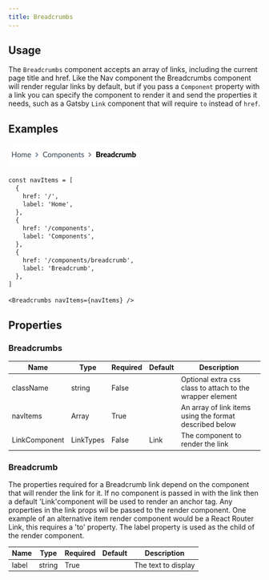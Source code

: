 ```yaml
---
title: Breadcrumbs
---
```


## Usage
The `Breadcrumbs` component accepts an array of links, including the current
page title and href. Like the Nav component the Breadcrumbs component will
render regular links by default, but if you pass a `Component` property with
a link you can specify the component to render it and send the properties it
needs, such as a Gatsby `Link` component that will require `to` instead of `href`.

## Examples

<img src="images/breadcrumbs.png" width="262px" />

```
const navItems = [
  {
    href: '/',
    label: 'Home',
  },
  {
    href: '/components',
    label: 'Components',
  },
  {
    href: '/components/breadcrumb',
    label: 'Breadcrumb',
  },
]

<Breadcrumbs navItems={navItems} />
```

## Properties

### Breadcrumbs

| Name        | Type           | Required | Default  | Description
| ---------   | -------------- | -------- | -------  | -----------
| className   | string         | False    |          | Optional extra css class to attach to the wrapper element
| navItems    | Array<any>     | True     |          | An array of link items using the format described below |
| LinkComponent | LinkTypes    | False    | Link     | The component to render the link          |


### Breadcrumb

The properties required for a Breadcrumb link depend on the component that will render the link for it. 
If no component is passed in with the link then a default 'Link'component will be used to render 
an anchor tag. Any properties in the link props wil be passed to the render component. One example of 
an alternative item render component would be a React Router Link, this requires a 
'to' property. The label property is used as the child of the render component.

| Name        | Type            | Required | Default  | Description
| ---------   | --------------- | -------- | -------  | -----------
| label       | string          | True     |          | The text to display |
